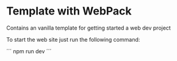 # Template with WebPack

Contains an vanilla template for getting started a web dev project

To start the web site just run the following command:

´´´
npm run dev
´´´
